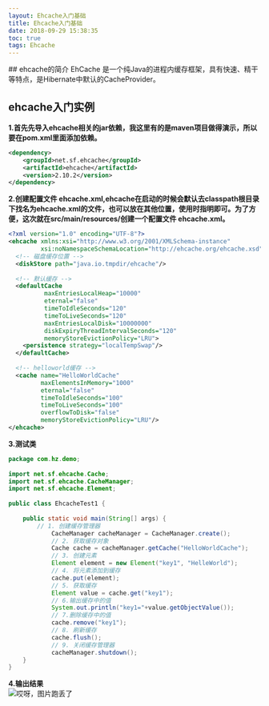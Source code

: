```yaml
---
layout: Ehcache入门基础
title: Ehcache入门基础
date: 2018-09-29 15:38:35
toc: true
tags: Ehcache
---
```


<meta name="referrer" content="no-referrer" />
## ehcache的简介   
EhCache 是一个纯Java的进程内缓存框架，具有快速、精干等特点，是Hibernate中默认的CacheProvider。  
  
<!--more--> 
## ehcache入门实例  
**1.首先先导入ehcache相关的jar依赖，我这里有的是maven项目做得演示，所以要在pom.xml里面添加依赖。**  
```xml  
<dependency>  
    <groupId>net.sf.ehcache</groupId>  
    <artifactId>ehcache</artifactId>  
    <version>2.10.2</version>  
</dependency> 
```
  
**2.创建配置文件 ehcache.xml,ehcache在启动的时候会默认去classpath根目录下找名为ehcache.xml的文件，也可以放在其他位置，使用时指明即可。为了方便，这次就在src/main/resources/创建一个配置文件 ehcache.xml。**  
```xml  
<?xml version="1.0" encoding="UTF-8"?>  
<ehcache xmlns:xsi="http://www.w3.org/2001/XMLSchema-instance"  
         xsi:noNamespaceSchemaLocation="http://ehcache.org/ehcache.xsd">  
  <!-- 磁盘缓存位置 -->  
  <diskStore path="java.io.tmpdir/ehcache"/>  
  
  <!-- 默认缓存 -->  
  <defaultCache  
          maxEntriesLocalHeap="10000"  
          eternal="false"  
          timeToIdleSeconds="120"  
          timeToLiveSeconds="120"  
          maxEntriesLocalDisk="10000000"  
          diskExpiryThreadIntervalSeconds="120"  
          memoryStoreEvictionPolicy="LRU">  
    <persistence strategy="localTempSwap"/>  
  </defaultCache>  
  
  <!-- helloworld缓存 -->  
  <cache name="HelloWorldCache"  
         maxElementsInMemory="1000"  
         eternal="false"  
         timeToIdleSeconds="100"  
         timeToLiveSeconds="100"  
         overflowToDisk="false"  
         memoryStoreEvictionPolicy="LRU"/>  
</ehcache>
```
  
**3.测试类**  
```java  
package com.hz.demo;  
  
import net.sf.ehcache.Cache;  
import net.sf.ehcache.CacheManager;  
import net.sf.ehcache.Element;  
  
public class EhcacheTest1 {  
  
    public static void main(String[] args) {  
        // 1. 创建缓存管理器  
            CacheManager cacheManager = CacheManager.create();  
            // 2. 获取缓存对象  
            Cache cache = cacheManager.getCache("HelloWorldCache");  
            // 3. 创建元素  
            Element element = new Element("key1", "HelleWorld");  
            // 4. 将元素添加到缓存  
            cache.put(element);  
            // 5. 获取缓存  
            Element value = cache.get("key1");  
            // 6.输出缓存中的值  
            System.out.println("key1="+value.getObjectValue());  
            // 7.删除缓存中的值  
            cache.remove("key1");  
            // 8. 刷新缓存  
            cache.flush();  
            // 9. 关闭缓存管理器  
            cacheManager.shutdown();  
    }  
}
```
  
**4.输出结果**  
![哎呀，图片跑丢了](https://images2018.cnblogs.com/blog/1142546/201802/1142546-20180228135419211-541871724.png)